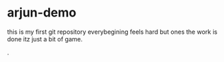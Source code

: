 # arjun-demo
this is my first git  repository
everybegining feels hard but ones the work is done itz just a bit of game.

.
